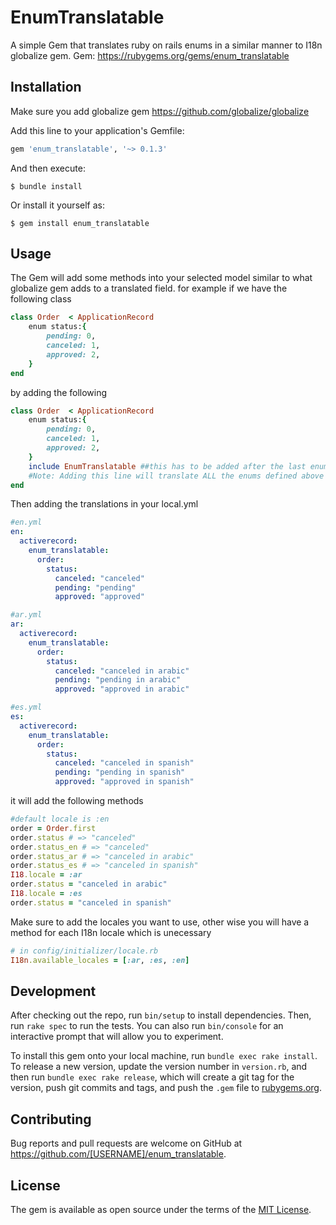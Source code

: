 # EnumTranslatable

A simple Gem that translates ruby on rails enums in a similar manner to I18n globalize gem.
Gem: https://rubygems.org/gems/enum_translatable
## Installation
Make sure you add globalize gem https://github.com/globalize/globalize

Add this line to your application's Gemfile:

```ruby
gem 'enum_translatable', '~> 0.1.3'
```

And then execute:

    $ bundle install

Or install it yourself as:

    $ gem install enum_translatable

## Usage


The Gem will add some methods into your selected model similar to what globalize gem adds to a translated field.
for example if we have the following class
````ruby
class Order  < ApplicationRecord
    enum status:{
        pending: 0,
        canceled: 1,
        approved: 2,
    }
end
````

by adding the following
````ruby
class Order  < ApplicationRecord
    enum status:{
        pending: 0,
        canceled: 1,
        approved: 2,
    }
    include EnumTranslatable ##this has to be added after the last enum defined in your model which needs to be translated
    #Note: Adding this line will translate ALL the enums defined above it.
end
````
Then adding the translations in your local.yml
````yml
#en.yml
en:
  activerecord:
    enum_translatable:
      order:
        status:
          canceled: "canceled"
          pending: "pending"
          approved: "approved"
````
````yml
#ar.yml
ar:
  activerecord:
    enum_translatable:
      order:
        status:
          canceled: "canceled in arabic"
          pending: "pending in arabic"
          approved: "approved in arabic"
````
````yml
#es.yml
es:
  activerecord:
    enum_translatable:
      order:
        status:
          canceled: "canceled in spanish"
          pending: "pending in spanish"
          approved: "approved in spanish"
````
it will add the following methods

````ruby
#default locale is :en
order = Order.first
order.status # => "canceled"
order.status_en # => "canceled"
order.status_ar # => "canceled in arabic"
order.status_es # => "canceled in spanish"
I18.locale = :ar
order.status = "canceled in arabic"
I18.locale = :es
order.status = "canceled in spanish"
````

Make sure to add the locales you want to use, other wise you will have a method for each I18n locale which is unecessary
````ruby
# in config/initializer/locale.rb
I18n.available_locales = [:ar, :es, :en]
````
## Development

After checking out the repo, run `bin/setup` to install dependencies. Then, run `rake spec` to run the tests. You can also run `bin/console` for an interactive prompt that will allow you to experiment.

To install this gem onto your local machine, run `bundle exec rake install`. To release a new version, update the version number in `version.rb`, and then run `bundle exec rake release`, which will create a git tag for the version, push git commits and tags, and push the `.gem` file to [rubygems.org](https://rubygems.org).

## Contributing

Bug reports and pull requests are welcome on GitHub at https://github.com/[USERNAME]/enum_translatable.


## License

The gem is available as open source under the terms of the [MIT License](https://opensource.org/licenses/MIT).
